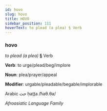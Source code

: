 ```yaml
---
id: hovo
slug: hovo
title: HOVO
sidebar_position: 111
hoverText: to plead (a plea) § Verb
---
```


### hovo

*to plead (a plea)* **§** Verb

**Verb**: to urge/plead/beg/implore

**Noun**: plea/prayer/appeal

**Modifier**: urgable/pleadable/begable/implorable

Arabic حث ḥaṯṯa /ħaθ.θa/

*Afroasiatic Language Family*